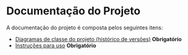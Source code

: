 # Documentação do Projeto

A documentação do projeto é composta pelos seguintes itens:

- [Diagramas de classe do projeto (histórico de versões)](/docs/diagramas/) **Obrigatório**
- [Instruções para uso](/docs/instrucoes.md) **Obrigatório**
